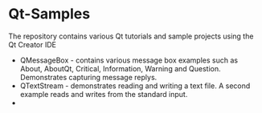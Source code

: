 # Qt-Samples
The repository contains various Qt tutorials and sample projects using the Qt Creator IDE

* QMessageBox - contains various message box examples such as About, AboutQt, Critical, Information, Warning and Question. Demonstrates capturing message replys.
* QTextStream - demonstrates reading and writing a text file. A second example reads and writes from the standard input.
* 
